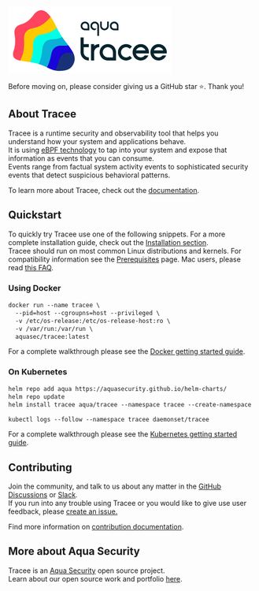 ![Tracee Logo](docs/images/tracee.png)

<!-- links that differ between docs and readme -->
[installation]:https://aquasecurity.github.io/tracee/latest/docs/install
[docker-guide]:https://aquasecurity.github.io/tracee/latest/docker.md
[kubernetes-guide]:https://aquasecurity.github.io/tracee/latest/kubernetes.md
[prereqs]:https://aquasecurity.github.io/tracee/latest/docs/install/prerequisites.md
[macfaq]:https://aquasecurity.github.io/tracee/latest/docs/advanced/mac.md
Before moving on, please consider giving us a GitHub star ⭐️. Thank you!

## About Tracee

Tracee is a runtime security and observability tool that helps you understand how your system and applications behave.  
It is using [eBPF technology](https://ebpf.io/what-is-ebpf/) to tap into your system and expose that information as events that you can consume.  
Events range from factual system activity events to sophisticated security events that detect suspicious behavioral patterns.

To learn more about Tracee, check out the [documentation](https://aquasecurity.github.io/tracee/). 

## Quickstart

To quickly try Tracee use one of the following snippets. For a more complete installation guide, check out the [Installation section][installation].  
Tracee should run on most common Linux distributions and kernels. For compatibility information see the [Prerequisites][prereqs] page.  Mac users, please read [this FAQ](macfaq).

### Using Docker

```shell
docker run --name tracee \
  --pid=host --cgroupns=host --privileged \
  -v /etc/os-release:/etc/os-release-host:ro \
  -v /var/run:/var/run \
  aquasec/tracee:latest
```

For a complete walkthrough please see the [Docker getting started guide][docker-guide].

### On Kubernetes

```shell
helm repo add aqua https://aquasecurity.github.io/helm-charts/
helm repo update
helm install tracee aqua/tracee --namespace tracee --create-namespace
```

```shell
kubectl logs --follow --namespace tracee daemonset/tracee
```

For a complete walkthrough please see the [Kubernetes getting started guide][kubernetes-guide].

## Contributing
  
Join the community, and talk to us about any matter in the [GitHub Discussions](https://github.com/aquasecurity/tracee/discussions) or [Slack](https://slack.aquasec.com).  
If you run into any trouble using Tracee or you would like to give use user feedback, please [create an issue.](https://github.com/aquasecurity/tracee/issues)

Find more information on [contribution documentation](./contributing/overview/).

## More about Aqua Security

Tracee is an [Aqua Security](https://aquasec.com) open source project.  
Learn about our open source work and portfolio [here](https://www.aquasec.com/products/open-source-projects/).

